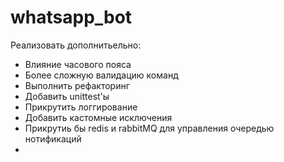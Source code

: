 # whatsapp_bot
Реализовать дополнитьельно:
- Влияние часового пояса
- Более сложную валидацию команд
- Выполнить рефакторинг
- Добавить unittest'ы
- Прикрутить логгирование
- Добавить кастомные исключения
- Прикрутиь бы redis и rabbitMQ для управления очередью нотификаций
- 